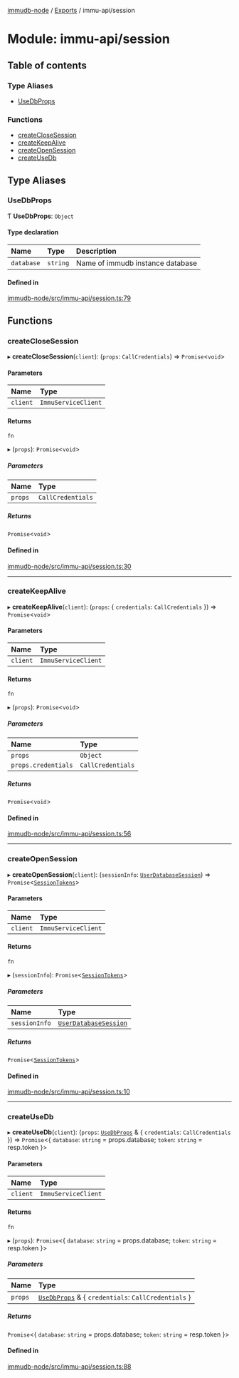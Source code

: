 [immudb-node](../README.md) / [Exports](../modules.md) / immu-api/session

# Module: immu-api/session

## Table of contents

### Type Aliases

- [UseDbProps](immu_api_session.md#usedbprops)

### Functions

- [createCloseSession](immu_api_session.md#createclosesession)
- [createKeepAlive](immu_api_session.md#createkeepalive)
- [createOpenSession](immu_api_session.md#createopensession)
- [createUseDb](immu_api_session.md#createusedb)

## Type Aliases

### UseDbProps

Ƭ **UseDbProps**: `Object`

#### Type declaration

| Name | Type | Description |
| :------ | :------ | :------ |
| `database` | `string` | Name of immudb instance database |

#### Defined in

[immudb-node/src/immu-api/session.ts:79](https://github.com/codenotary/immudb-node/blob/fe12060/immudb-node/src/immu-api/session.ts#L79)

## Functions

### createCloseSession

▸ **createCloseSession**(`client`): (`props`: `CallCredentials`) => `Promise`<`void`\>

#### Parameters

| Name | Type |
| :------ | :------ |
| `client` | `ImmuServiceClient` |

#### Returns

`fn`

▸ (`props`): `Promise`<`void`\>

##### Parameters

| Name | Type |
| :------ | :------ |
| `props` | `CallCredentials` |

##### Returns

`Promise`<`void`\>

#### Defined in

[immudb-node/src/immu-api/session.ts:30](https://github.com/codenotary/immudb-node/blob/fe12060/immudb-node/src/immu-api/session.ts#L30)

___

### createKeepAlive

▸ **createKeepAlive**(`client`): (`props`: { `credentials`: `CallCredentials`  }) => `Promise`<`void`\>

#### Parameters

| Name | Type |
| :------ | :------ |
| `client` | `ImmuServiceClient` |

#### Returns

`fn`

▸ (`props`): `Promise`<`void`\>

##### Parameters

| Name | Type |
| :------ | :------ |
| `props` | `Object` |
| `props.credentials` | `CallCredentials` |

##### Returns

`Promise`<`void`\>

#### Defined in

[immudb-node/src/immu-api/session.ts:56](https://github.com/codenotary/immudb-node/blob/fe12060/immudb-node/src/immu-api/session.ts#L56)

___

### createOpenSession

▸ **createOpenSession**(`client`): (`sessionInfo`: [`UserDatabaseSession`](types_Session.md#userdatabasesession)) => `Promise`<[`SessionTokens`](types_Session.md#sessiontokens)\>

#### Parameters

| Name | Type |
| :------ | :------ |
| `client` | `ImmuServiceClient` |

#### Returns

`fn`

▸ (`sessionInfo`): `Promise`<[`SessionTokens`](types_Session.md#sessiontokens)\>

##### Parameters

| Name | Type |
| :------ | :------ |
| `sessionInfo` | [`UserDatabaseSession`](types_Session.md#userdatabasesession) |

##### Returns

`Promise`<[`SessionTokens`](types_Session.md#sessiontokens)\>

#### Defined in

[immudb-node/src/immu-api/session.ts:10](https://github.com/codenotary/immudb-node/blob/fe12060/immudb-node/src/immu-api/session.ts#L10)

___

### createUseDb

▸ **createUseDb**(`client`): (`props`: [`UseDbProps`](immu_api_session.md#usedbprops) & { `credentials`: `CallCredentials`  }) => `Promise`<{ `database`: `string` = props.database; `token`: `string` = resp.token }\>

#### Parameters

| Name | Type |
| :------ | :------ |
| `client` | `ImmuServiceClient` |

#### Returns

`fn`

▸ (`props`): `Promise`<{ `database`: `string` = props.database; `token`: `string` = resp.token }\>

##### Parameters

| Name | Type |
| :------ | :------ |
| `props` | [`UseDbProps`](immu_api_session.md#usedbprops) & { `credentials`: `CallCredentials`  } |

##### Returns

`Promise`<{ `database`: `string` = props.database; `token`: `string` = resp.token }\>

#### Defined in

[immudb-node/src/immu-api/session.ts:88](https://github.com/codenotary/immudb-node/blob/fe12060/immudb-node/src/immu-api/session.ts#L88)
